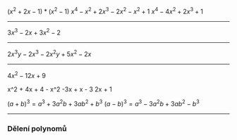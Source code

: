 $(x^2 + 2x - 1)*(x^2 - 1)$
$x^4 - x^2 + 2x^3 - 2x^2 - x^2 + 1$
$x^4 - 4x^2 +2x^3 + 1$

---

$3x^3 - 2x + 3x^2 - 2$

---

$2x^3y -2x^3 - 2x^2y + 5x^2 - 2x$

---

$4x^2-12x+9$

x^2 + 4x + 4 - x^2 -3x + x - 3
2x + 1

$(a+b)^3 = a^3 + 3a^2b + 3ab^2 + b^3$
$(a-b)^3 = a^3 - 3a^2b + 3ab^2 - b^3$

---

### Dělení polynomů


